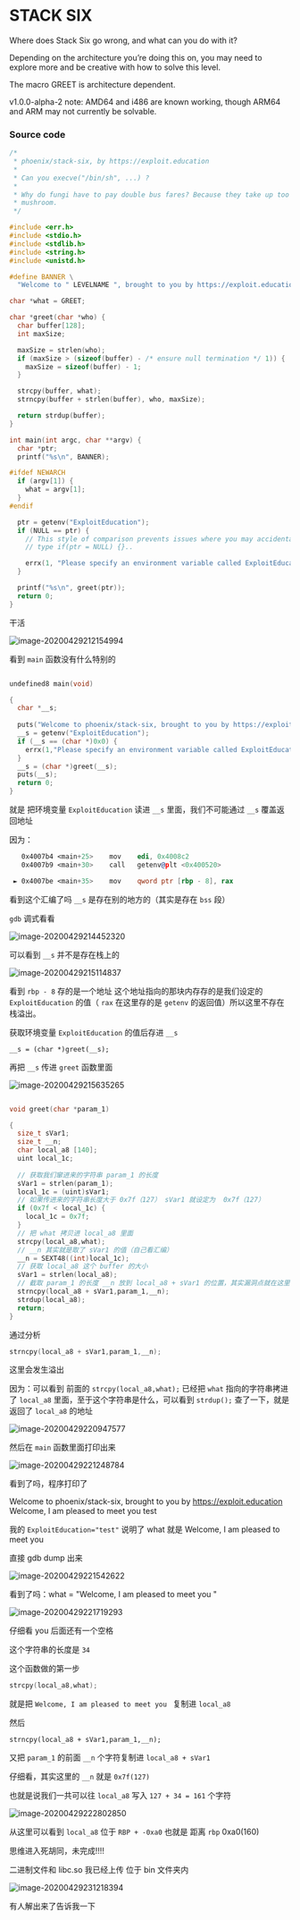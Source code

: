 # STACK SIX

Where does Stack Six go wrong, and what can you do with it?

Depending on the architecture you’re doing this on, you may need to explore more and be creative with how to solve this level.

The macro GREET is architecture dependent.

v1.0.0-alpha-2 note: AMD64 and i486 are known working, though ARM64 and ARM may not currently be solvable.

### Source code

```c
/*
 * phoenix/stack-six, by https://exploit.education
 *
 * Can you execve("/bin/sh", ...) ?
 *
 * Why do fungi have to pay double bus fares? Because they take up too
 * mushroom.
 */

#include <err.h>
#include <stdio.h>
#include <stdlib.h>
#include <string.h>
#include <unistd.h>

#define BANNER \
  "Welcome to " LEVELNAME ", brought to you by https://exploit.education"

char *what = GREET;

char *greet(char *who) {
  char buffer[128];
  int maxSize;

  maxSize = strlen(who);
  if (maxSize > (sizeof(buffer) - /* ensure null termination */ 1)) {
    maxSize = sizeof(buffer) - 1;
  }

  strcpy(buffer, what);
  strncpy(buffer + strlen(buffer), who, maxSize);

  return strdup(buffer);
}

int main(int argc, char **argv) {
  char *ptr;
  printf("%s\n", BANNER);

#ifdef NEWARCH
  if (argv[1]) {
    what = argv[1];
  }
#endif

  ptr = getenv("ExploitEducation");
  if (NULL == ptr) {
    // This style of comparison prevents issues where you may accidentally
    // type if(ptr = NULL) {}..

    errx(1, "Please specify an environment variable called ExploitEducation");
  }

  printf("%s\n", greet(ptr));
  return 0;
}
```



干活

![image-20200429212154994](image-20200429212154994.png)

看到 `main` 函数没有什么特别的

```c

undefined8 main(void)

{
  char *__s;
  
  puts("Welcome to phoenix/stack-six, brought to you by https://exploit.education");
  __s = getenv("ExploitEducation");
  if (__s == (char *)0x0) {
    errx(1,"Please specify an environment variable called ExploitEducation");
  }
  __s = (char *)greet(__s);
  puts(__s);
  return 0;
}
```

就是 把环境变量 `ExploitEducation` 读进 `__s` 里面，我们不可能通过 `__s` 覆盖返回地址

因为：

```asm
   0x4007b4 <main+25>    mov    edi, 0x4008c2
   0x4007b9 <main+30>    call   getenv@plt <0x400520>

 ► 0x4007be <main+35>    mov    qword ptr [rbp - 8], rax
```

看到这个汇编了吗 `__s` 是存在别的地方的（其实是存在 `bss` 段）

`gdb` 调式看看

![image-20200429214452320](image-20200429214452320.png)

可以看到 `__s` 并不是存在栈上的

![image-20200429215114837](image-20200429215114837.png)

看到 `rbp - 8` 存的是一个地址 这个地址指向的那块内存存的是我们设定的 `ExploitEducation` 的值（ `rax` 在这里存的是  `getenv` 的返回值）所以这里不存在栈溢出。

获取环境变量 `ExploitEducation` 的值后存进 `__s` 

```
__s = (char *)greet(__s);
```

再把 `__s` 传进 `greet` 函数里面

![image-20200429215635265](image-20200429215635265.png)

```c

void greet(char *param_1)

{
  size_t sVar1;
  size_t __n;
  char local_a8 [140];
  uint local_1c;
  
  // 获取我们窜进来的字符串 param_1 的长度
  sVar1 = strlen(param_1);
  local_1c = (uint)sVar1;
  // 如果传进来的字符串长度大于 0x7f（127） sVar1 就设定为  0x7f（127）
  if (0x7f < local_1c) {
    local_1c = 0x7f;
  }
  // 把 what 拷贝进 local_a8 里面
  strcpy(local_a8,what);
  // __n 其实就是取了 sVar1 的值（自己看汇编）
  __n = SEXT48((int)local_1c);
  // 获取 local_a8 这个 buffer 的大小
  sVar1 = strlen(local_a8);
  // 截取 param_1 的长度 __n 放到 local_a8 + sVar1 的位置，其实漏洞点就在这里
  strncpy(local_a8 + sVar1,param_1,__n);
  strdup(local_a8);
  return;
}
```

通过分析

```c
strncpy(local_a8 + sVar1,param_1,__n);
```

这里会发生溢出

因为：可以看到 前面的 `strcpy(local_a8,what);` 已经把 `what` 指向的字符串拷进了  `local_a8` 里面，至于这个字符串是什么，可以看到 `strdup();`  查了一下，就是 返回了 `local_a8` 的地址

![image-20200429220947577](image-20200429220947577.png)

然后在 `main` 函数里面打印出来

![image-20200429221248784](image-20200429221248784.png)

看到了吗，程序打印了 

Welcome to phoenix/stack-six, brought to you by https://exploit.education
Welcome, I am pleased to meet you test

我的 `ExploitEducation="test"` 说明了 what 就是 Welcome, I am pleased to meet you 

直接 gdb dump 出来

![image-20200429221542622](image-20200429221542622.png)

看到了吗：what = "Welcome, I am pleased to meet you "

![image-20200429221719293](image-20200429221719293.png)

仔细看 you 后面还有一个空格

这个字符串的长度是 `34` 

这个函数做的第一步

```c
strcpy(local_a8,what);
```

就是把 `Welcome, I am pleased to meet you ` 复制进 `local_a8`

然后

```
strncpy(local_a8 + sVar1,param_1,__n);
```

又把 `param_1` 的前面 `__n` 个字符复制进 `local_a8 + sVar1` 

仔细看，其实这里的  `__n`  就是 `0x7f(127)` 

也就是说我们一共可以往 `local_a8` 写入 `127 + 34 = 161`  个字符

![image-20200429222802850](image-20200429222802850.png)

从这里可以看到 `local_a8` 位于 `RBP + -0xa0` 也就是 距离 `rbp` 0xa0(160) 







思维进入死胡同，未完成!!!!

二进制文件和 libc.so 我已经上传 位于 bin 文件夹内

![image-20200429231218394](image-20200429231218394.png)

有人解出来了告诉我一下